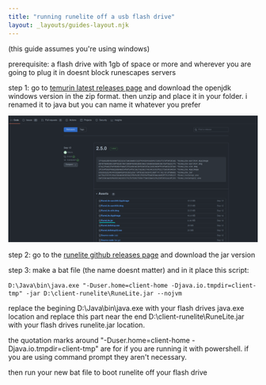```yaml
---
title: "running runelite off a usb flash drive"
layout: _layouts/guides-layout.njk
---
```


(this guide assumes you're using windows)

prerequisite: a flash drive with 1gb of space or more and wherever you are going to plug it in doesnt block runescapes servers

step 1: go to [temurin latest releases page](https://adoptium.net/temurin/releases/?version=11) and download the openjdk windows version in the zip format. then unzip and place it in your folder. i renamed it to java but you can name it whatever you prefer

![screenshot of runelite github releases](/public/assets/runelite_site.png)

step 2: go to the [runelite github releases page](https://github.com/runelite/launcher/releases) and download the jar version

step 3: make a bat file (the name doesnt matter) and in it place this script: 

```console 
D:\Java\bin\java.exe "-Duser.home=client-home -Djava.io.tmpdir=client-tmp" -jar D:\client-runelite\RuneLite.jar --nojvm
``` 

replace the begining D:\Java\bin\java.exe with your flash drives java.exe location and replace this part near the end D:\client-runelite\RuneLite.jar with your flash drives runelite.jar location. 

the quotation marks around "-Duser.home=client-home -Djava.io.tmpdir=client-tmp" are for if you are running it with powershell. if you are using command prompt they aren't necessary.

then run your new bat file to boot runelite off your flash drive